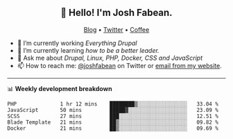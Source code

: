 <h2 align="center">👋 Hello! I'm Josh Fabean.</h2>
<p align="center">
  <a href="https://joshfabean.com">Blog</a> •
  <a href="https://twitter.com/fabean">Twitter</a> •
  <a href="https://www.buymeacoffee.com/LSxne6Yr4">Coffee</a>
</p>

- 🔭 I’m currently working *Everything Drupal*
- 🌱 I’m currently learning *how to be a better leader.*
- 💬 Ask me about *Drupal, Linux, PHP, Docker, CSS and JavaScript*
- 📫 How to reach me: [@joshfabean](https://twitter.com/joshfabean) on Twitter or [email from my website](https://joshfabean.com).

-------

📊 **Weekly development breakdown**
<!--START_SECTION:waka-->
```text
PHP              1 hr 12 mins    ████████▒░░░░░░░░░░░░░░░░   33.04 % 
JavaScript       50 mins         █████▓░░░░░░░░░░░░░░░░░░░   23.09 % 
SCSS             27 mins         ███░░░░░░░░░░░░░░░░░░░░░░   12.51 % 
Blade Template   21 mins         ██▒░░░░░░░░░░░░░░░░░░░░░░   09.82 % 
Docker           21 mins         ██▒░░░░░░░░░░░░░░░░░░░░░░   09.69 % 
```
<!--END_SECTION:waka-->

<!--
**fabean/fabean** is a ✨ _special_ ✨ repository because its `README.md` (this file) appears on your GitHub profile.

Here are some ideas to get you started:

- 🔭 I’m currently working on ...
- 🌱 I’m currently learning ...
- 👯 I’m looking to collaborate on ...
- 🤔 I’m looking for help with ...
- 💬 Ask me about ...
- 📫 How to reach me: ...
- 😄 Pronouns: ...
- ⚡ Fun fact: ...
-->
